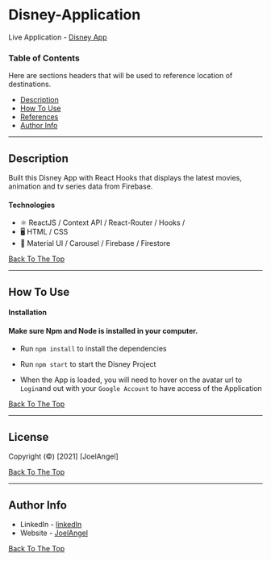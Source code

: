 # Disney-Application

Live Application - [Disney App](https://disney-joel.web.app/)

### Table of Contents

Here are sections headers that will be used to reference location of destinations.

- [Description](#description)
- [How To Use](#how-to-use)
- [References](#references)
- [Author Info](#author-info)

---

## Description

Built this Disney App with React Hooks that displays the latest movies, animation and tv series data from Firebase.

#### Technologies

- ⚛ ReactJS / Context API / React-Router / Hooks /
- 🖥 HTML / CSS
- 🎨 Material UI / Carousel / Firebase / Firestore

[Back To The Top](#Disney-Application)

---

## How To Use

#### Installation

#### Make sure Npm and Node is installed in your computer.

- Run `npm install` to install the dependencies

- Run `npm start` to start the Disney Project

- When the App is loaded, you will need to hover on the avatar url to `Login`and out with your `Google Account` to have access of the Application

[Back To The Top](#Disney-Application)

---

## License

Copyright (©) [2021] [JoelAngel]

[Back To The Top](#Disney-Application)

---

## Author Info

- LinkedIn - [linkedIn](https://www.linkedin.com/in/joel-angel-/)
- Website - [JoelAngel](https://joelangel.web.app)

[Back To The Top](#Disney-Application)
